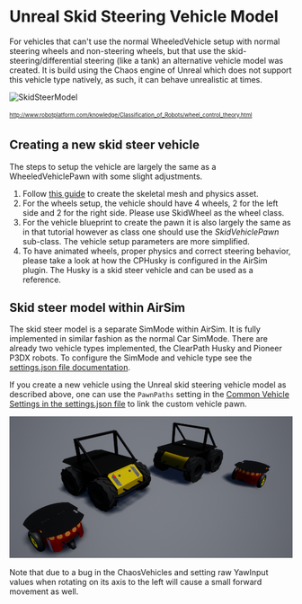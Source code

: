 # Unreal Skid Steering Vehicle Model

For vehicles that can't use the normal WheeledVehicle setup with normal steering wheels and non-steering wheels, but that use the skid-steering/differential  steering (like a tank) an alternative vehicle model was created.
It is build using the Chaos engine of Unreal which does not support this vehicle type natively, as such, it can behave unrealistic at times.

![SkidSteerModel](http://www.robotplatform.com/knowledge/Classification_of_Robots/skid_steer_drive.png)

<sub><sup>http://www.robotplatform.com/knowledge/Classification_of_Robots/wheel_control_theory.html</sup></sub>

## Creating a new skid steer vehicle
The steps to setup the vehicle are largely the same as a WheeledVehiclePawn with some slight adjustments.
1. Follow [this guide](https://dev.epicgames.com/documentation/en-us/unreal-engine/how-to-set-up-vehicles-in-unreal-engine?application_version=5.5) to create the skeletal mesh and physics asset.
2. For the wheels setup, the vehicle should have 4 wheels, 2 for the left side and 2 for the right side. Please use SkidWheel as the wheel class.
3. For the vehicle blueprint to create the pawn it is also largely the same as in that tutorial however as class one should use the *SkidVehiclePawn* sub-class. The vehicle setup parameters are more simplified. 
4. To have animated wheels, proper physics and correct steering behavior, please take a look at how the CPHusky is configured in the AirSim plugin. The Husky is a skid steer vehicle and can be used as a reference.

## Skid steer model within AirSim
The skid steer model is a separate SimMode within AirSim. It is fully implemented in similar fashion as the normal Car SimMode.
There are already two vehicle types implemented, the ClearPath Husky and Pioneer P3DX robots. To configure the SimMode and vehicle type see the [settings.json file documentation](settings.md).

If you create a new vehicle using the Unreal skid steering vehicle model as described above, one can use the `PawnPaths` setting in the [Common Vehicle Settings in the settings.json file](settings.md#common-vehicle-setting) to link the custom vehicle pawn.

![Flamewheel](images/skidsteer_vehicles.png)

Note that due to a bug in the ChaosVehicles and setting raw YawInput values when rotating on its axis to the left will cause a small forward movement as well. 

